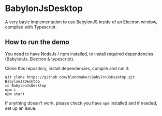 # BabylonJsDesktop
A very basic implementation to use BabylonJS inside of an Electron window, compiled with Typescript.

## How to run the demo
You need to have NodeJs / npm installed, to install required dependencies (BabylonJs, Electron & typescript).

Clone this repository, install dependencies, compile and run it:
```
git clone https://github.com/blendmaker/BabylonJsDesktop.git BabylonJsDesktop
cd BabylonJsDesktop
npm i
npm start
```

If anything doesn't work, please check you have ```npm``` installed and if needed, set up an issue.